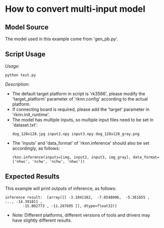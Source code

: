 # How to convert multi-input model

## Model Source
The model used in this example come from 'gen_pb.py'.

## Script Usage
*Usage:*
```
python test.py
```
*Description:*
- The default target platform in script is 'rk3566', please modify the 'target_platform' parameter of 'rknn.config' according to the actual platform.
- If connecting board is required, please add the 'target' parameter in 'rknn.init_runtime'.
- The model has multiple inputs, so multiple input files need to be set in 'dataset.txt':
    ```
    dog_128x128.jpg input2.npy input3.npy dog_128x128_gray.png
    ```
- The 'inputs' and 'data_format' of 'rknn.inference' should also be set accordingly, as follows:
    ```
    rknn.inference(inputs=[img, input2, input3, img_gray], data_format=['nhwc', 'nchw', 'nchw', 'nhwc'])
    ```
## Expected Results
This example will print outputs of inference, as follows:
```
inference result:  [array([[ -3.1041162,  -7.0548096,  -5.361655 , ..., -14.391811 ,
        -15.802773 , -11.287695 ]], dtype=float32)]
```
- Note: Different platforms, different versions of tools and drivers may have slightly different results.